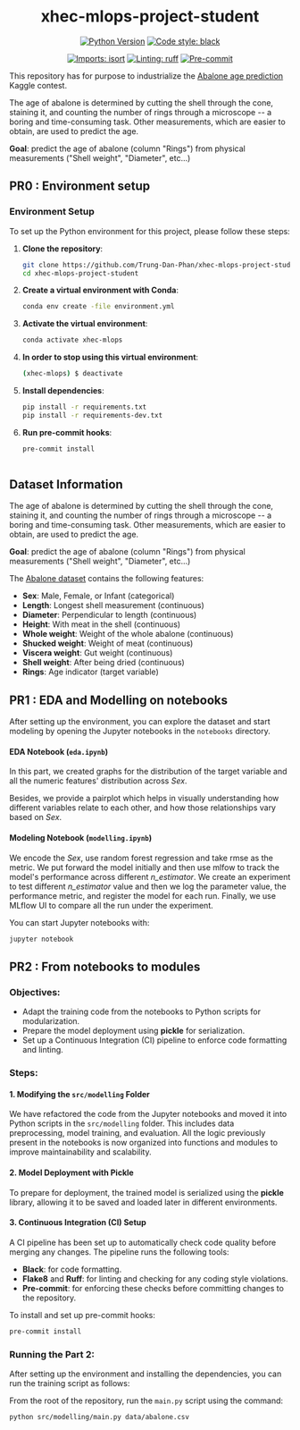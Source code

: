 <div align="center">

# xhec-mlops-project-student

[![Python Version](https://img.shields.io/badge/python-3.9%20%7C%203.10-blue.svg)]()
[![Code style: black](https://img.shields.io/badge/code%20style-black-000000.svg)](https://github.com/psf/black)

[![Imports: isort](https://img.shields.io/badge/%20imports-isort-%231674b1?style=flat&labelColor=ef8336)](https://pycqa.github.io/isort/)
[![Linting: ruff](https://img.shields.io/endpoint?url=https://raw.githubusercontent.com/charliermarsh/ruff/main/assets/badge/v2.json)](https://github.com/astral-sh/ruff)
[![Pre-commit](https://img.shields.io/badge/pre--commit-enabled-informational?logo=pre-commit&logoColor=white)](https://github.com/artefactory/xhec-mlops-project-student/blob/main/.pre-commit-config.yaml)
</div>

This repository has for purpose to industrialize the [Abalone age prediction](https://www.kaggle.com/datasets/rodolfomendes/abalone-dataset) Kaggle contest.



The age of abalone is determined by cutting the shell through the cone, staining it, and counting the number of rings through a microscope -- a boring and time-consuming task. Other measurements, which are easier to obtain, are used to predict the age.

**Goal**: predict the age of abalone (column "Rings") from physical measurements ("Shell weight", "Diameter", etc...)

## PR0 : Environment setup
### Environment Setup
To set up the Python environment for this project, please follow these steps:
1. **Clone the repository**:
   ```bash
   git clone https://github.com/Trung-Dan-Phan/xhec-mlops-project-student
   cd xhec-mlops-project-student
2. **Create a virtual environment with Conda**:
   ```bash
   conda env create -file environment.yml
3. **Activate the virtual environment**:
    ```bash
    conda activate xhec-mlops
4. **In order to stop using this virtual environment**:
    ```bash
    (xhec-mlops) $ deactivate
5. **Install dependencies**:
    ```bash
    pip install -r requirements.txt
    pip install -r requirements-dev.txt
6. **Run pre-commit hooks**:
    ```bash
    pre-commit install



## Dataset Information

The age of abalone is determined by cutting the shell through the cone, staining it, and counting the number of rings through a microscope -- a boring and time-consuming task. Other measurements, which are easier to obtain, are used to predict the age.

**Goal**: predict the age of abalone (column "Rings") from physical measurements ("Shell weight", "Diameter", etc...)

The [Abalone dataset](https://www.kaggle.com/datasets/rodolfomendes/abalone-dataset) contains the following features:

- **Sex**: Male, Female, or Infant (categorical)
- **Length**: Longest shell measurement (continuous)
- **Diameter**: Perpendicular to length (continuous)
- **Height**: With meat in the shell (continuous)
- **Whole weight**: Weight of the whole abalone (continuous)
- **Shucked weight**: Weight of meat (continuous)
- **Viscera weight**: Gut weight (continuous)
- **Shell weight**: After being dried (continuous)
- **Rings**: Age indicator (target variable)

## PR1 : EDA and Modelling on notebooks 

After setting up the environment, you can explore the dataset and start modeling by opening the Jupyter notebooks in the `notebooks` directory. 

#### EDA Notebook (`eda.ipynb`)
   In this part, we created graphs for the distribution of the target variable and all the numeric features' distribution across *Sex*.  
  
   Besides, we provide a pairplot which helps in visually understanding how different variables relate to each other, and how those relationships vary based on *Sex*.


#### Modeling Notebook (`modelling.ipynb`)
   We encode the *Sex*, use random forest regression and take rmse as the metric. We put forward the model initially and then use mlfow to track the model's performance across different *n_estimator*. We create an experiment to test different *n_estimator* value and then we log the parameter value, the performance metric, and register the model for each run. Finally, we use MLflow UI to compare all the run under the experiment.

You can start Jupyter notebooks with:

```bash
jupyter notebook
```

## PR2 : From notebooks to modules 

### Objectives:

- Adapt the training code from the notebooks to Python scripts for modularization.
- Prepare the model deployment using **pickle** for serialization.
- Set up a Continuous Integration (CI) pipeline to enforce code formatting and linting.

### Steps:

#### 1. Modifying the `src/modelling` Folder
We have refactored the code from the Jupyter notebooks and moved it into Python scripts in the `src/modelling` folder. This includes data preprocessing, model training, and evaluation. All the logic previously present in the notebooks is now organized into functions and modules to improve maintainability and scalability.

#### 2. Model Deployment with Pickle
To prepare for deployment, the trained model is serialized using the **pickle** library, allowing it to be saved and loaded later in different environments.

#### 3. Continuous Integration (CI) Setup
A CI pipeline has been set up to automatically check code quality before merging any changes. The pipeline runs the following tools:

- **Black**: for code formatting.
- **Flake8** and **Ruff**: for linting and checking for any coding style violations.
- **Pre-commit**: for enforcing these checks before committing changes to the repository.

To install and set up pre-commit hooks:

```bash
pre-commit install
```
### Running the Part 2:
After setting up the environment and installing the dependencies, you can run the training script as follows:

From the root of the repository, run the `main.py` script using the command:

```bash
python src/modelling/main.py data/abalone.csv
